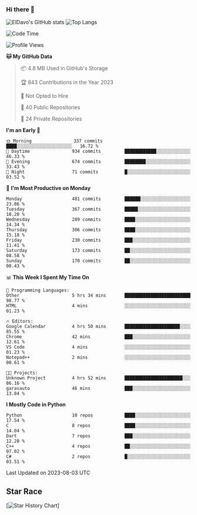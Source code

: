 ### Hi there 👋
![ElDavo's GitHub stats](https://github-readme-stats.vercel.app/api?username=ElDavoo&show_icons=true&theme=chartreuse-dark)
![Top Langs](https://github-readme-stats.vercel.app/api/top-langs/?username=ElDavoo&theme=chartreuse-dark&layout=compact)

<!--START_SECTION:waka-->
![Code Time](http://img.shields.io/badge/Code%20Time-138%20hrs%209%20mins-blue)

![Profile Views](http://img.shields.io/badge/Profile%20Views-4-blue)

**🐱 My GitHub Data** 

> 📦 4.8 MB Used in GitHub's Storage 
 > 
> 🏆 843 Contributions in the Year 2023
 > 
> 🚫 Not Opted to Hire
 > 
> 📜 40 Public Repositories 
 > 
> 🔑 24 Private Repositories 
 > 
**I'm an Early 🐤** 

```text
🌞 Morning                337 commits         ████░░░░░░░░░░░░░░░░░░░░░   16.72 % 
🌆 Daytime                934 commits         ████████████░░░░░░░░░░░░░   46.33 % 
🌃 Evening                674 commits         ████████░░░░░░░░░░░░░░░░░   33.43 % 
🌙 Night                  71 commits          █░░░░░░░░░░░░░░░░░░░░░░░░   03.52 % 
```
📅 **I'm Most Productive on Monday** 

```text
Monday                   481 commits         ██████░░░░░░░░░░░░░░░░░░░   23.86 % 
Tuesday                  367 commits         █████░░░░░░░░░░░░░░░░░░░░   18.20 % 
Wednesday                289 commits         ████░░░░░░░░░░░░░░░░░░░░░   14.34 % 
Thursday                 306 commits         ████░░░░░░░░░░░░░░░░░░░░░   15.18 % 
Friday                   230 commits         ███░░░░░░░░░░░░░░░░░░░░░░   11.41 % 
Saturday                 173 commits         ██░░░░░░░░░░░░░░░░░░░░░░░   08.58 % 
Sunday                   170 commits         ██░░░░░░░░░░░░░░░░░░░░░░░   08.43 % 
```


📊 **This Week I Spent My Time On** 

```text
💬 Programming Languages: 
Other                    5 hrs 34 mins       █████████████████████████   98.77 % 
HTML                     4 mins              ░░░░░░░░░░░░░░░░░░░░░░░░░   01.23 % 

🔥 Editors: 
Google Calendar          4 hrs 50 mins       █████████████████████░░░░   85.55 % 
Chrome                   42 mins             ███░░░░░░░░░░░░░░░░░░░░░░   12.61 % 
VS Code                  4 mins              ░░░░░░░░░░░░░░░░░░░░░░░░░   01.23 % 
Notepad++                2 mins              ░░░░░░░░░░░░░░░░░░░░░░░░░   00.61 % 

🐱‍💻 Projects: 
Unknown Project          4 hrs 52 mins       ██████████████████████░░░   86.16 % 
garasauto                46 mins             ███░░░░░░░░░░░░░░░░░░░░░░   13.84 % 
```

**I Mostly Code in Python** 

```text
Python                   10 repos            ████░░░░░░░░░░░░░░░░░░░░░   17.54 % 
C                        8 repos             ████░░░░░░░░░░░░░░░░░░░░░   14.04 % 
Dart                     7 repos             ███░░░░░░░░░░░░░░░░░░░░░░   12.28 % 
C++                      4 repos             ██░░░░░░░░░░░░░░░░░░░░░░░   07.02 % 
C#                       2 repos             █░░░░░░░░░░░░░░░░░░░░░░░░   03.51 % 
```




 Last Updated on 2023-08-03 UTC
<!--END_SECTION:waka-->

## Star Race

[![Star History Chart](https://api.star-history.com/svg?repos=ElDavoo/WhatsApp-Crypt14-Crypt15-Decrypter,ElDavoo/TuringOS,EliteAndroidApps/WhatsApp-Crypt12-Decrypter,KnugiHK/Whatsapp-Chat-Exporter&type=Date)]
